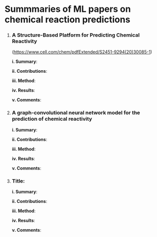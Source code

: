 # Summmaries of ML papers on chemical reaction predictions

1. ### A Structure-Based Platform for Predicting Chemical Reactivity
    (https://www.cell.com/chem/pdfExtended/S2451-9294(20)30085-1)

    __i. Summary__:
  
    __ii. Contributions__:
  
    __iii. Method__:
  
    __iv. Results__:
  
    __v. Comments__:
    
1. ### A graph-convolutional neural network model for the prediction of chemical reactivity
    
     __i. Summary__:
  
    __ii. Contributions__:
  
    __iii. Method__:
  
    __iv. Results__:
  
    __v. Comments__:










1. ### Title: 
    
     __i. Summary__:
  
    __ii. Contributions__:
  
    __iii. Method__:
  
    __iv. Results__:
  
    __v. Comments__:
